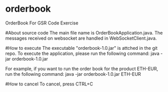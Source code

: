 # orderbook
OrderBook For GSR Code Exercise

#About source code
The main file name is OrderBookApplication.java. The messages received on websocket are handled in WebSocketClient.java.

#How to execute
The executable "orderbook-1.0.jar" is attched in the git repo. To execute the application, please run the following command: 
java -jar orderbook-1.0.jar <replace-this-with-product-id>

For example, if you want to run the order book for the product ETH-EUR, run the following command:
java -jar orderbook-1.0.jar ETH-EUR

#How to cancel
To cancel, press CTRL+C
